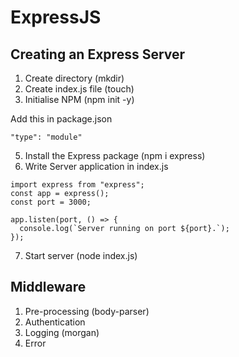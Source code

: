 # ExpressJS
## Creating an Express Server

1. Create directory (mkdir)
2. Create index.js file (touch)
3. Initialise NPM (npm init -y)
   
Add this in package.json
```
"type": "module"
```
5. Install the Express package (npm i express)
6. Write Server application in index.js
```
import express from "express";
const app = express();
const port = 3000;

app.listen(port, () => {
  console.log(`Server running on port ${port}.`);
});
```
7. Start server (node index.js)

## Middleware
1. Pre-processing (body-parser)
2. Authentication
3. Logging (morgan)
4. Error
